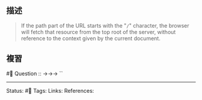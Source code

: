 ## 描述


> If the path part of the URL starts with the "`/`" character, the browser will fetch that resource from the top root of the server, without reference to the context given by the current document.


## 複習
#🧠 Question :: ->->-> ``

---
Status: #🌱 
Tags:
Links:
References: